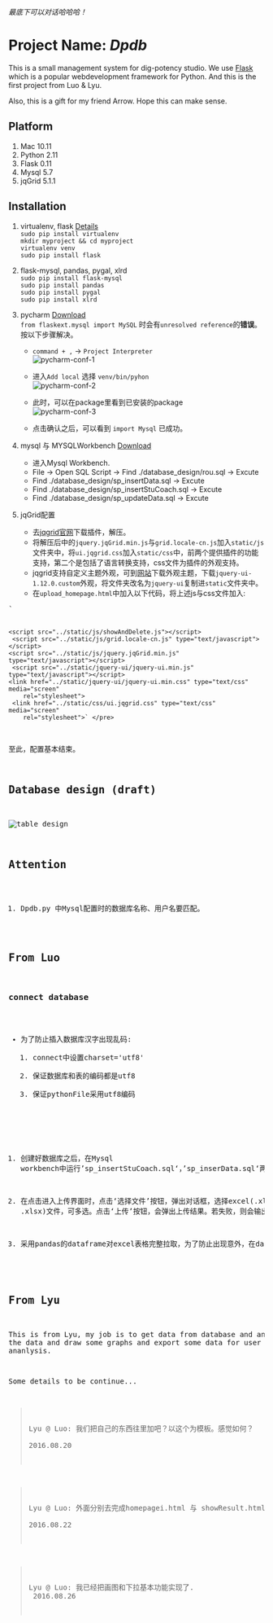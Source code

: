  *最底下可以对话哈哈哈！*


# Project Name: *Dpdb*

This is a small management system for dig-potency studio. We use [Flask](http://flask.pocoo.org/) which is a popular webdevelopment framework for Python. And this is the first project from Luo & Lyu.

Also, this is a gift for my friend Arrow. Hope this can make sense.

## Platform
1. Mac 10.11
2. Python 2.11
3. Flask 0.11
4. Mysql 5.7
5. jqGrid 5.1.1

## Installation
1. virtualenv, flask [Details](http://docs.jinkan.org/docs/flask/installation.html#virtualenv)<br>
	`sudo pip install virtualenv`<br>
	`mkdir myproject && cd myproject`<br>
	`virtualenv venv` <br>
	`sudo pip install flask`	
	

2. flask-mysql, pandas, pygal, xlrd <br>
	`sudo pip install flask-mysql` <br>
    `sudo pip install pandas` <br>
    `sudo pip install pygal` <br>
    `sudo pip install xlrd`

	
3. pycharm [Download](https://www.jetbrains.com/pycharm/download/) <br>
	`from flaskext.mysql import MySQL` 时会有`unresolved reference`的**错误**。按以下步骤解决。
	- `command + ,` -> `Project Interpreter` <br>
	![pycharm-conf-1](./conf-pic/pycharm-conf-1.png)
	
	- 进入`Add local` 选择 `venv/bin/pyhon` <br>
	![pycharm-conf-2](./conf-pic/pycharm-conf-2.png)
	
	- 此时，可以在package里看到已安装的package <br>
	![pycharm-conf-3](./conf-pic/pycharm-conf-3.png)
	
	- 点击确认之后，可以看到 `import Mysql` 已成功。

4. mysql 与 MYSQLWorkbench [Download](http://dev.mysql.com/downloads/mysql/)
	- 进入Mysql Workbench.
	- File -> Open SQL Script -> Find ./database_design/rou.sql -> Excute 
	- Find ./database_design/sp_insertData.sql -> Excute
	- Find ./database_design/sp_insertStuCoach.sql -> Excute
	- Find ./database_design/sp_updateData.sql -> Excute

5. jqGrid配置
	- 去[jqgrid官网](http://www.trirand.com/blog/?page_id=6)下载插件，解压。
	- 将解压后中的`jquery.jqGrid.min.js`与`grid.locale-cn.js`加入`static/js`文件夹中，将`ui.jqgrid.css`加入`static/css`中，前两个提供插件的功能支持，第二个是包括了语言转换支持，css文件为插件的外观支持。
	- jqgrid支持自定义主题外观，可到[网站](http://jqueryui.com/download/all/)下载外观主题，下载`jquery-ui-1.12.0.custom`外观，将文件夹改名为`jquery-ui`复制进`static`文件夹中。
	- 在`upload_homepage.html`中加入以下代码，将上述js与css文件加入:
<pre>`	<script src="../static/js/jquery-3.1.0.js"></script>
    <script src="../static/js/showAndDelete.js"></script>
     <script src="../static/js/grid.locale-cn.js" type="text/javascript"></script>
    <script src="../static/js/jquery.jqGrid.min.js" type="text/javascript"></script>
     <script src="../static/jquery-ui/jquery-ui.min.js" type="text/javascript"></script>
    <link href="../static/jquery-ui/jquery-ui.min.css" type="text/css" media="screen"
        rel="stylesheet">
     <link href="../static/css/ui.jqgrid.css" type="text/css" media="screen"
        rel="stylesheet">` </pre>
至此，配置基本结束。


## Database design (draft)

![table_design](./database_design/tables.png)

## Attention
1. Dpdb.py 中Mysql配置时的数据库名称、用户名要匹配。

## From Luo
### connect database
- 为了防止插入数据库汉字出现乱码:
	1. connect中设置charset='utf8'
	2. 保证数据库和表的编码都是utf8
	3. 保证pythonFile采用utf8编码

1. 创建好数据库之后，在Mysql workbench中运行’sp_insertStuCoach.sql‘，’sp_inserData.sql‘两个脚本，将两个过程存储入数据库当中；
2. 在点击进入上传界面时，点击‘选择文件’按钮，弹出对话框，选择excel(.xls, .xlsx)文件，可多选。点击‘上传’按钮，会弹出上传结果。若失败，则会输出错误信息；若上传成功，则会显示已上传的文件名，点击‘返回’可以返回至上一层。


3. 采用pandas的dataframe对excel表格完整拉取，为了防止出现意外，在date三行进行全值判断，有空，则判断该行无效；



## From Lyu
This is from Lyu, my job is to get data from database and analysis the data and draw some graphs and export some data for user to ananlysis.

Some details to be continue...


> Lyu @ Luo:
	我们把自己的东西往里加吧？以这个为模板。感觉如何？<br>
	2016.08.20

> Lyu @ Luo: 
    外面分别去完成homepagei.html 与 showResult.html<br>
	2016.08.22
	
> Lyu @ Luo: 
    我已经把画图和下拉基本功能实现了. <br>
    2016.08.26




